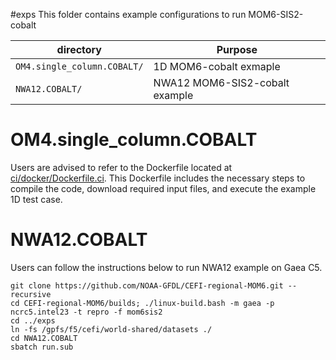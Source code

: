 #exps 
This folder contains example configurations to run MOM6-SIS2-cobalt 

| directory    | Purpose |
| --------------    | ------- |
| ```OM4.single_column.COBALT/```     | 1D MOM6-cobalt exmaple |
| ```NWA12.COBALT/```                 | NWA12 MOM6-SIS2-cobalt example |

# OM4.single_column.COBALT
Users are advised to refer to the Dockerfile located at [ci/docker/Dockerfile.ci](../ci/docker/Dockerfile.ci). This Dockerfile includes the necessary steps to compile the code, download required input files, and execute the example 1D test case.

# NWA12.COBALT
Users can follow the instructions below to run NWA12 example on Gaea C5.

```console
git clone https://github.com/NOAA-GFDL/CEFI-regional-MOM6.git --recursive
cd CEFI-regional-MOM6/builds; ./linux-build.bash -m gaea -p ncrc5.intel23 -t repro -f mom6sis2
cd ../exps
ln -fs /gpfs/f5/cefi/world-shared/datasets ./
cd NWA12.COBALT
sbatch run.sub 
```
